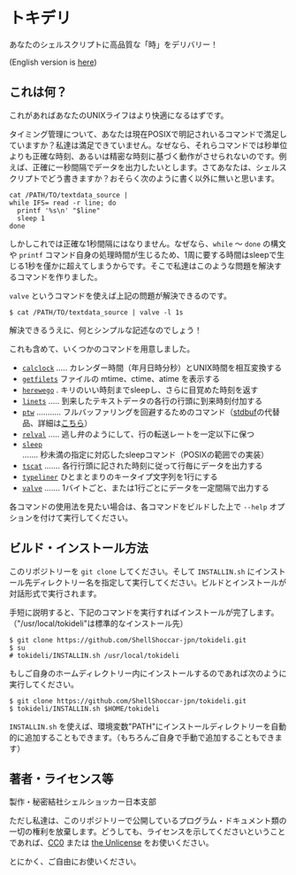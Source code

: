 # トキデリ

あなたのシェルスクリプトに高品質な「時」をデリバリー！

(English version is [here](README.en.md))

## これは何？

これがあればあなたのUNIXライフはより快適になるはずです。

タイミング管理について、あなたは現在POSIXで明記されいるコマンドで満足していますか？私達は満足できていません。なぜなら、それらコマンドでは秒単位よりも正確な時刻、あるいは精密な時刻に基づく動作がさせられないのです。例えば、正確に一秒間隔でデータを出力したいとします。さてあなたは、シェルスクリプトでどう書きますか？おそらく次のように書く以外に無いと思います。

```sh:
cat /PATH/TO/textdata_source |
while IFS= read -r line; do
  printf '%s\n' "$line"
  sleep 1
done
```

しかしこれでは正確な1秒間隔にはなりません。なぜなら、`while` 〜 `done` の構文や `printf` コマンド自身の処理時間が生じるため、1周に要する時間はsleepで生じる1秒を僅かに超えてしまうからです。そこで私達はこのような問題を解決するコマンドを作りました。

`valve` というコマンドを使えば上記の問題が解決できるのです。

```sh:
$ cat /PATH/TO/textdata_source | valve -l 1s
```

解決できるうえに、何とシンプルな記述なのでしょう！

これも含めて、いくつかのコマンドを用意しました。

* [`calclock`](bin/calclock) ..... カレンダー時間（年月日時分秒）とUNIX時間を相互変換する
* [`getfilets`](c_src/getfilets.c) ファイルの mtime、ctime、atime を表示する
* [`herewego`](c_src/herewego.c) . キリのいい時刻までsleepし、さらに目覚めた時刻を返す
* [`linets`](c_src/linets.c) ..... 到来したテキストデータの各行の行頭に到来時刻付加する
* [`ptw`](c_src/ptw.c) ........... フルバッファリングを回避するためのコマンド（[stdbuf](https://www.gnu.org/software/coreutils/manual/html_node/stdbuf-invocation.html#stdbuf-invocation)の代替品、詳細は[こちら](https://github.com/ShellShoccar-jpn/tokideli/blob/main/manual/ptw.info.ja.md)）
* [`relval`](c_src/relval.c) ..... 逃し弁のようにして、行の転送レートを一定以下に保つ
* [`sleep`](c_src/sleep.c) ....... 秒未満の指定に対応したsleepコマンド（POSIXの範囲での実装）
* [`tscat`](c_src/tscat.c) ....... 各行行頭に記された時刻に従って行毎にデータを出力する
* [`typeliner`](c_src/typeliner.c) ひとまとまりのキータイプ文字列を1行にする
* [`valve`](c_src/valve.c) ....... 1バイトごと、または1行ごとにデータを一定間隔で出力する

各コマンドの使用法を見たい場合は、各コマンドをビルドした上で `--help` オプションを付けて実行してください。

## ビルド・インストール方法

このリポジトリーを `git clone` してください。そして `INSTALLIN.sh` にインストール先ディレクトリー名を指定して実行してください。ビルドとインストールが対話形式で実行されます。

手短に説明すると、下記のコマンドを実行すればインストールが完了します。（"/usr/local/tokideli"は標準的なインストール先）

```sh:
$ git clone https://github.com/ShellShoccar-jpn/tokideli.git
$ su
# tokideli/INSTALLIN.sh /usr/local/tokideli
```

もしご自身のホームディレクトリー内にインストールするのであれば次のように実行してください。

```sh:
$ git clone https://github.com/ShellShoccar-jpn/tokideli.git
$ tokideli/INSTALLIN.sh $HOME/tokideli
```

`INSTALLIN.sh` を使えば、環境変数"PATH"にインストールディレクトリーを自動的に追加することもできます。（もちろんご自身で手動で追加することもできます）

## 著者・ライセンス等

製作・秘密結社シェルショッカー日本支部

ただし私達は、このリポジトリーで公開しているプログラム・ドキュメント類の一切の権利を放棄します。どうしても、ライセンスを示してくださいということであれば、[CC0](https://creativecommons.org/share-your-work/public-domain/cc0) または [the Unlicense](https://unlicense.org/) をお使いください。

とにかく、ご自由にお使いください。
